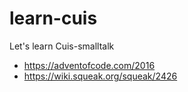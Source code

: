 # learn-cuis
Let's learn Cuis-smalltalk

- https://adventofcode.com/2016
- https://wiki.squeak.org/squeak/2426
